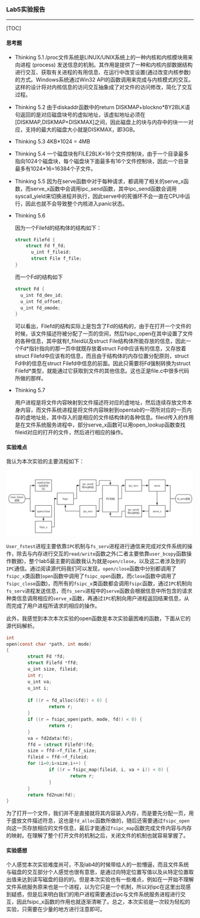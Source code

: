 ### Lab5实验报告
---
[TOC]
#### 思考题
* Thinking 5.1
  /proc文件系统是LINUX/UNIX系统上的一种内核和内核模块用来向进程 (process) 发送信息的机制。其作用是提供了一种和内核内部数据结构进行交互、获取有关进程的有用信息、在运行中改变设置(通过改变内核参数)的方式。Windows系统通过Win32 API的函数调用来完成与内核模式的交互。这样的设计将对内核信息的访问交互抽象成了对文件的访问修改，简化了交互过程。

* Thinking 5.2
  由于diskaddr函数中的return DISKMAP+blockno*BY2BLK语句返回的是对应磁盘块号的虚拟地址，该虚拟地址必须在[DISKMAP,DISKMAP+DISKMAX]之间，因此磁盘上的块与内存中的块一一对应，支持的最大的磁盘大小就是DISKMAX，即3GB。

* Thinking 5.3
  4KB*1024 = 4MB

* Thinking 5.4
  一个磁盘块有FILE2BLK=16个文件控制块，由于一个目录最多指向1024个磁盘块，每个磁盘块下面最多有16个文件控制块，因此一个目录最多有1024*16=16384个子文件。

* Thinking 5.5
  因为在serve函数中对于每种请求，都调用了相关的serve_x函数，而serve_x函数中会调用ipc_send函数，其中ipc_send函数会调用syscall_yield来切换进程并执行，因此serve中的死循环不会一直在CPU中运行，因此也就不会导致整个内核进入panic状态。

* Thinking 5.6

  因为一个Filefd的结构体的结构如下：                                        

  ```C
  struct Filefd {									
      struct Fd f_fd;									
    	u_int f_fileid;
    	struct File f_file;	
  }											   
  ```

  而一个Fd的结构如下

  ```C
  struct Fd {
  	u_int fd_dev_id;
  	u_int fd_offset;
  	u_int fd_omode;
  }
  ```

  可以看出，Filefd的结构实际上是包含了Fd的结构的，由于在打开一个文件的时候，该文件描述符被分配了一页的空间，然后fsipc\_open在其中设置了文件的各种信息，其中就有f\_fileid以及struct File结构体所能存放的信息，因此一个Fd\*指针指向的那一页中就既存放着struct Fd中应该有的信息，又存放着struct Filefd中应该有的信息，而且由于结构体的内存位置分配原则，struct Fd中的信息在struct Filefd中信息的前面。因此只需要将Fd强制转换为struct Filefd\*类型，就能通过它获取到文件的其他信息。这也正是file.c中很多代码所做的那样。

* Thinking 5.7

  用户进程是将文件内容映射到文件描述符对应的虚地址，然后连续存放文件本身内容，而文件系统进程是将文件内容映射到opentab的一项所对应的一页内存的虚地址处，其中存入的是相应的文件结构体的各种信息。fileid传入的作用是在文件系统服务进程中，部分serve\_x函数可以用open\_lookup函数查找fileid对应的打开的文件，然后进行相应的操作。


#### 实验难点

  我认为本次实验的主要流程如下：

![草图](草图.png)

```User_fstest```进程主要依靠```IPC```机制与```fs_serv```进程进行通信来完成对文件系统的操作，除去与内存进行交互的```read/write```函数之外(二者主要依靠```user_bcopy```函数操作数据)，整个lab5最主要的函数我认为就是```open/close```，以及这二者涉及到的```IPC```通信。通过阅读源代码我们可以发现，```open/close```函数中分别都调用了```fsipc_x```类函数(```open```函数中调用了```fsipc_open```函数，而```close```函数中调用了```fsipc_close```函数)，而所有的```fsipc_x```类函数都会调用```fsipc```函数，通过```IPC```机制向```fs_serv```进程发送信息，而```fs_serv```进程中的```serve```函数会根据信息中所包含的请求种类信息调用相应的```serve_x```函数，再通过```IPC```机制向用户进程返回结果信息，从而完成了用户进程所请求的相应的操作。

此外，我感觉到本次本次实验的open函数是本次实验最困难的函数，下面从它的源代码解析。

```C
int
open(const char *path, int mode)
{
        struct Fd *fd;
        struct Filefd *ffd;
        u_int size, fileid;
        int r;
        u_int va;
        u_int i;

        if ((r = fd_alloc(&fd)) < 0) {
                return r;
        }
        if ((r = fsipc_open(path, mode, fd)) < 0) {
                return r;
        }
        va = fd2data(fd);
        ffd = (struct Filefd*)fd;
        size = ffd->f_file.f_size;
        fileid = ffd->f_fileid;
        for (i=0;i<size;i++) {
                if ((r = fsipc_map(fileid, i, va + i)) < 0) {
                        return r;
                }
        }
        return fd2num(fd);
}
```

为了打开一个文件，我们并不是直接就将其内容装入内存，而是要先分配一页，用于盛放文件描述符息，这也是```fd_alloc```函数所做的，随后还需要通过```fsipc_open```向这一页存放相应的文件信息，最后才能通过```fsipc_map```函数完成文件内容与内存的映射。在理解了整个打开文件的机制之后，关闭文件的机制也就容易掌握了。

#### 实验感想

个人感觉本次实验难度尚可，不及lab4的时候带给人的一脸懵逼，而且文件系统与磁盘的交互部分个人感觉也很有意思，是通过向特定位置写值以及从特定位置取出值来达到读写磁盘的目的的。但是本次实验也有一些难点，例如在一开始不理解文件系统服务原来也是一个进程，以为它只是一个机制，所以对ipc在这里出现感到疑惑，但是后来明白我们的用户进程需要通过ipc与文件系统服务进程进行交互，因此fsipc_x函数的作用也就逐渐清晰了。总之，本次实验是一次较为轻松的实验，只需要在少量的地方进行注意即可。